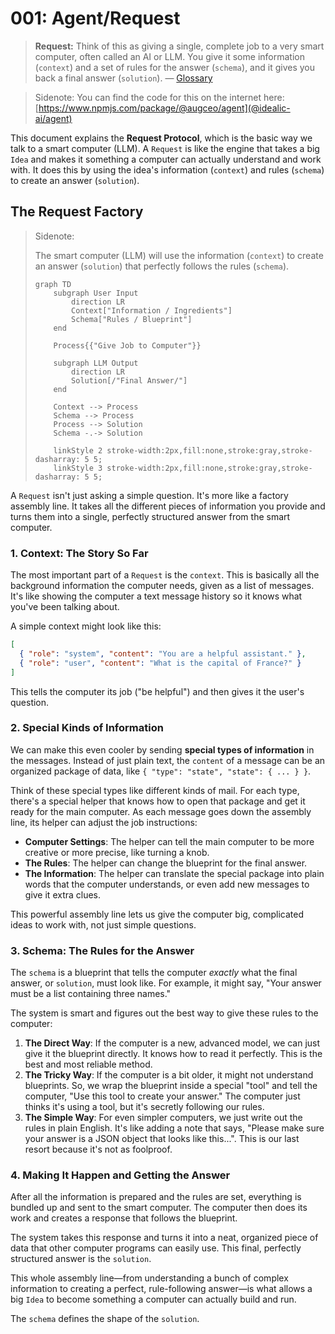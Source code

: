 # 001: Agent/Request

> **Request:** Think of this as giving a single, complete job to a very smart computer, often called an AI or LLM. You give it some information (`context`) and a set of rules for the answer (`schema`), and it gives you back a final answer (`solution`). — [Glossary](./000_glossary.md)

> Sidenote: You can find the code for this on the internet here: [https://www.npmjs.com/package/@augceo/agent](@idealic-ai/agent)

This document explains the **Request Protocol**, which is the basic way we talk to a smart computer (LLM). A `Request` is like the engine that takes a big `Idea` and makes it something a computer can actually understand and work with. It does this by using the idea's information (`context`) and rules (`schema`) to create an answer (`solution`).

## The Request Factory

> Sidenote:
>
> The smart computer (LLM) will use the information (`context`) to create an answer (`solution`) that perfectly follows the rules (`schema`).
>
> ```mermaid
> graph TD
>     subgraph User Input
>         direction LR
>         Context["Information / Ingredients"] 
>         Schema["Rules / Blueprint"]
>     end
> 
>     Process{{"Give Job to Computer"}}
> 
>     subgraph LLM Output
>         direction LR
>         Solution[/"Final Answer/"]
>     end
> 
>     Context --> Process
>     Schema --> Process
>     Process --> Solution
>     Schema -.-> Solution
> 
>     linkStyle 2 stroke-width:2px,fill:none,stroke:gray,stroke-dasharray: 5 5;
>     linkStyle 3 stroke-width:2px,fill:none,stroke:gray,stroke-dasharray: 5 5;
> ```

A `Request` isn't just asking a simple question. It's more like a factory assembly line. It takes all the different pieces of information you provide and turns them into a single, perfectly structured answer from the smart computer.

### 1. Context: The Story So Far

The most important part of a `Request` is the `context`. This is basically all the background information the computer needs, given as a list of messages. It's like showing the computer a text message history so it knows what you've been talking about.

A simple context might look like this:

```json
[
  { "role": "system", "content": "You are a helpful assistant." },
  { "role": "user", "content": "What is the capital of France?" }
]
```
This tells the computer its job ("be helpful") and then gives it the user's question.

### 2. Special Kinds of Information

We can make this even cooler by sending **special types of information** in the messages. Instead of just plain text, the `content` of a message can be an organized package of data, like `{ "type": "state", "state": { ... } }`.

Think of these special types like different kinds of mail. For each type, there's a special helper that knows how to open that package and get it ready for the main computer. As each message goes down the assembly line, its helper can adjust the job instructions:

- **Computer Settings**: The helper can tell the main computer to be more creative or more precise, like turning a knob.
- **The Rules**: The helper can change the blueprint for the final answer.
- **The Information**: The helper can translate the special package into plain words that the computer understands, or even add new messages to give it extra clues.

This powerful assembly line lets us give the computer big, complicated ideas to work with, not just simple questions.

### 3. Schema: The Rules for the Answer

The `schema` is a blueprint that tells the computer *exactly* what the final answer, or `solution`, must look like. For example, it might say, "Your answer must be a list containing three names."

The system is smart and figures out the best way to give these rules to the computer:

1.  **The Direct Way**: If the computer is a new, advanced model, we can just give it the blueprint directly. It knows how to read it perfectly. This is the best and most reliable method.
2.  **The Tricky Way**: If the computer is a bit older, it might not understand blueprints. So, we wrap the blueprint inside a special "tool" and tell the computer, "Use this tool to create your answer." The computer just thinks it's using a tool, but it's secretly following our rules.
3.  **The Simple Way**: For even simpler computers, we just write out the rules in plain English. It's like adding a note that says, "Please make sure your answer is a JSON object that looks like this...". This is our last resort because it's not as foolproof.

### 4. Making It Happen and Getting the Answer

After all the information is prepared and the rules are set, everything is bundled up and sent to the smart computer. The computer then does its work and creates a response that follows the blueprint.

The system takes this response and turns it into a neat, organized piece of data that other computer programs can easily use. This final, perfectly structured answer is the `solution`.

This whole assembly line—from understanding a bunch of complex information to creating a perfect, rule-following answer—is what allows a big `Idea` to become something a computer can actually build and run.

The `schema` defines the shape of the `solution`.